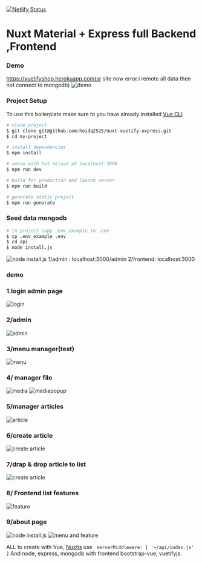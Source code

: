 [![Netlify Status](https://api.netlify.com/api/v1/badges/6d248400-2f19-4f30-aa78-6c77b6aa65c9/deploy-status)](https://app.netlify.com/sites/nuxt-material-admin/deploys)

# Nuxt Material + Express full Backend ,Frontend
### Demo
https://vuetifyshop.herokuapp.com(sr site now error.i remote all data then not connect to mongodb)
![demo](https://i.imgur.com/0ta9ILP.png)
### Project Setup

To use this boilerplate make sure to you have already installed [Vue CLI](https://www.npmjs.com/package/@vue/cli)

```bash
# clone project
$ git clone git@github.com:hoidq2525/nuxt-vuetify-express.git
$ cd my-project

# install dependencies
$ npm install

# serve with hot reload at localhost:3000
$ npm run dev

# build for production and launch server
$ npm run build

# generate static project
$ npm run generate
```

### Seed data mongodb
```bash
# in project copy .env_example to .env
$ cp .env_example .env
$ cd api
$ node install.js
```
![node install.js](https://i.imgur.com/sFBkMAN.png)
1/admin : localhost:3000/admin
2/frontend: localhost:3000
### demo
### 1.login admin page
![login](https://i.imgur.com/xm4HTBE.png)
### 2/admin
![admin](https://i.imgur.com/HlIKs0x.png)
### 3/menu manager(test)
![menu](https://i.imgur.com/bDdvXDl.png)
### 4/ manager file
![media](https://i.imgur.com/crsNQpF.png)
![mediapopup](https://i.imgur.com/LtTqMfZ.png)
### 5/manager articles
![article](https://i.imgur.com/Q4BhyuK.png)
### 6/create article
![create article](https://i.imgur.com/KI00G1l.png)
### 7/drap & drop article to list
![create article](https://i.imgur.com/Ij191xN.png)
###  8/ Frontend list features
![feature](https://i.imgur.com/tTFEvfm.png)
### 9/about page
![node install.js](https://i.imgur.com/eNy6GyH.png)
![menu and feature](https://i.imgur.com/6UpQcu9.png)




ALL to create with Vue, [Nuxtjs](https://nuxtjs.org/) use ``` serverMiddleware: [
        '~/api/index.js'
    ]``` And node, express, mongodb with frontend bootstrap-vue, vuetifyjs.

